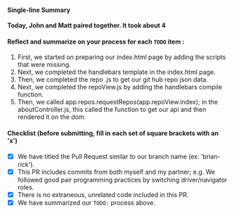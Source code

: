 #### Single-line Summary
**Today, John and Matt paired together. It took about 4**

#### Reflect and summarize on your process for each `TODO` item :  
  1. First, we started on preparing our index.html page by adding the scripts that were missing.
  2. Next, we completed the handlebars template in the index.html page.
  3. Then, we completed the repo .js to get our git hub repo json data.
  4. Next, we completed the repoView.js by adding the handlebars compile function.
  5. Then, we called app.repos.requestRepos(app.repoView.index); in the aboutController.js, this called the function to get our api and then rendered it on the dom.

#### Checklist (before submitting, fill in each set of square brackets with an 'x')
- [x] We have titled the Pull Request similar to our branch name (ex: 'brian-rick').
- [x] This PR includes commits from both myself and my partner; e.g. We followed good pair programming practices by switching driver/navigator roles.
- [x] There is no extraneous, unrelated code included in this PR.
- [x] We have summarized our `TODO:` process above.

